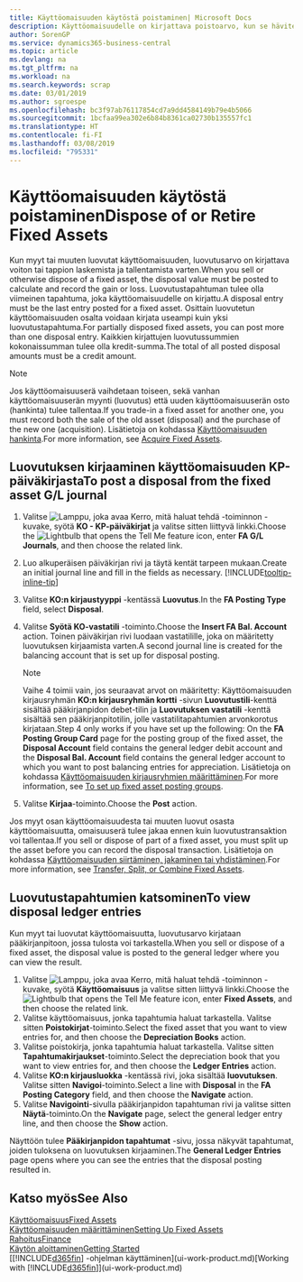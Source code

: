 ```yaml
---
title: Käyttöomaisuuden käytöstä poistaminen| Microsoft Docs
description: Käyttöomaisuudelle on kirjattava poistoarvo, kun se hävitetään, myydään tai poistetaan käytöstä.
author: SorenGP
ms.service: dynamics365-business-central
ms.topic: article
ms.devlang: na
ms.tgt_pltfrm: na
ms.workload: na
ms.search.keywords: scrap
ms.date: 03/01/2019
ms.author: sgroespe
ms.openlocfilehash: bc3f97ab76117854cd7a9dd4584149b79e4b5066
ms.sourcegitcommit: 1bcfaa99ea302e6b84b8361ca02730b135557fc1
ms.translationtype: HT
ms.contentlocale: fi-FI
ms.lasthandoff: 03/08/2019
ms.locfileid: "795331"
---
```

# <a name="dispose-of-or-retire-fixed-assets"></a><span data-ttu-id="d5923-103">Käyttöomaisuuden käytöstä poistaminen</span><span class="sxs-lookup"><span data-stu-id="d5923-103">Dispose of or Retire Fixed Assets</span></span>
<span data-ttu-id="d5923-104">Kun myyt tai muuten luovutat käyttöomaisuuden, luovutusarvo on kirjattava voiton tai tappion laskemista ja tallentamista varten.</span><span class="sxs-lookup"><span data-stu-id="d5923-104">When you sell or otherwise dispose of a fixed asset, the disposal value must be posted to calculate and record the gain or loss.</span></span> <span data-ttu-id="d5923-105">Luovutustapahtuman tulee olla viimeinen tapahtuma, joka käyttöomaisuudelle on kirjattu.</span><span class="sxs-lookup"><span data-stu-id="d5923-105">A disposal entry must be the last entry posted for a fixed asset.</span></span> <span data-ttu-id="d5923-106">Osittain luovutetun käyttöomaisuuden osalta voidaan kirjata useampi kuin yksi luovutustapahtuma.</span><span class="sxs-lookup"><span data-stu-id="d5923-106">For partially disposed fixed assets, you can post more than one disposal entry.</span></span> <span data-ttu-id="d5923-107">Kaikkien kirjattujen luovutussummien kokonaissumman tulee olla kredit-summa.</span><span class="sxs-lookup"><span data-stu-id="d5923-107">The total of all posted disposal amounts must be a credit amount.</span></span>  

> [!NOTE]  
>   <span data-ttu-id="d5923-108">Jos käyttöomaisuuserä vaihdetaan toiseen, sekä vanhan käyttöomaisuuserän myynti (luovutus) että uuden käyttöomaisuuserän osto (hankinta) tulee tallentaa.</span><span class="sxs-lookup"><span data-stu-id="d5923-108">If you trade-in a fixed asset for another one, you must record both the sale of the old asset (disposal) and the purchase of the new one (acquisition).</span></span> <span data-ttu-id="d5923-109">Lisätietoja on kohdassa [Käyttöomaisuuden hankinta](fa-how-acquire.md).</span><span class="sxs-lookup"><span data-stu-id="d5923-109">For more information, see [Acquire Fixed Assets](fa-how-acquire.md).</span></span>  

## <a name="to-post-a-disposal-from-the-fixed-asset-gl-journal"></a><span data-ttu-id="d5923-110">Luovutuksen kirjaaminen käyttöomaisuuden KP-päiväkirjasta</span><span class="sxs-lookup"><span data-stu-id="d5923-110">To post a disposal from the fixed asset G/L journal</span></span>
1. <span data-ttu-id="d5923-111">Valitse ![Lamppu, joka avaa Kerro, mitä haluat tehdä -toiminnon](media/ui-search/search_small.png "Kerro, mitä haluat tehdä") -kuvake, syötä **KO - KP-päiväkirjat** ja valitse sitten liittyvä linkki.</span><span class="sxs-lookup"><span data-stu-id="d5923-111">Choose the ![Lightbulb that opens the Tell Me feature](media/ui-search/search_small.png "Tell me what you want to do") icon, enter **FA G/L Journals**, and then choose the related link.</span></span>  
2. <span data-ttu-id="d5923-112">Luo alkuperäisen päiväkirjan rivi ja täytä kentät tarpeen mukaan.</span><span class="sxs-lookup"><span data-stu-id="d5923-112">Create an initial journal line and fill in the fields as necessary.</span></span> [!INCLUDE[tooltip-inline-tip](includes/tooltip-inline-tip_md.md)]  
3. <span data-ttu-id="d5923-113">Valitse **KO:n kirjaustyyppi** -kentässä **Luovutus**.</span><span class="sxs-lookup"><span data-stu-id="d5923-113">In the **FA Posting Type** field, select **Disposal**.</span></span>  
4. <span data-ttu-id="d5923-114">Valitse **Syötä KO-vastatili** -toiminto.</span><span class="sxs-lookup"><span data-stu-id="d5923-114">Choose the **Insert FA Bal. Account** action.</span></span> <span data-ttu-id="d5923-115">Toinen päiväkirjan rivi luodaan vastatilille, joka on määritetty luovutuksen kirjaamista varten.</span><span class="sxs-lookup"><span data-stu-id="d5923-115">A second journal line is created for the balancing account that is set up for disposal posting.</span></span>  

    > [!NOTE]  
    >   <span data-ttu-id="d5923-116">Vaihe 4 toimii vain, jos seuraavat arvot on määritetty: Käyttöomaisuuden kirjausryhmän **KO:n kirjausryhmän kortti** -sivun **Luovutustili**-kenttä sisältää pääkirjanpidon debet-tilin ja **Luovutuksen vastatili** -kenttä sisältää sen pääkirjanpitotilin, jolle vastatilitapahtumien arvonkorotus kirjataan.</span><span class="sxs-lookup"><span data-stu-id="d5923-116">Step 4 only works if you have set up the following: On the **FA Posting Group Card** page for the posting group of the fixed asset, the **Disposal Account** field contains the general ledger debit account and the **Disposal Bal. Account** field contains the general ledger account to which you want to post balancing entries for appreciation.</span></span> <span data-ttu-id="d5923-117">Lisätietoja on kohdassa [Käyttöomaisuuden kirjausryhmien määrittäminen](fa-how-setup-general.md#to-set-up-fixed-asset-posting-groups).</span><span class="sxs-lookup"><span data-stu-id="d5923-117">For more information, see [To set up fixed asset posting groups](fa-how-setup-general.md#to-set-up-fixed-asset-posting-groups).</span></span>  
5. <span data-ttu-id="d5923-118">Valitse **Kirjaa**-toiminto.</span><span class="sxs-lookup"><span data-stu-id="d5923-118">Choose the **Post** action.</span></span>  

<span data-ttu-id="d5923-119">Jos myyt osan käyttöomaisuudesta tai muuten luovut osasta käyttöomaisuutta, omaisuuserä tulee jakaa ennen kuin luovutustransaktion voi tallentaa.</span><span class="sxs-lookup"><span data-stu-id="d5923-119">If you sell or dispose of part of a fixed asset, you must split up the asset before you can record the disposal transaction.</span></span> <span data-ttu-id="d5923-120">Lisätietoja on kohdassa [Käyttöomaisuuden siirtäminen, jakaminen tai yhdistäminen](fa-how-trans-split-combine.md).</span><span class="sxs-lookup"><span data-stu-id="d5923-120">For more information, see [Transfer, Split, or Combine Fixed Assets](fa-how-trans-split-combine.md).</span></span>  

## <a name="to-view-disposal-ledger-entries"></a><span data-ttu-id="d5923-121">Luovutustapahtumien katsominen</span><span class="sxs-lookup"><span data-stu-id="d5923-121">To view disposal ledger entries</span></span>
<span data-ttu-id="d5923-122">Kun myyt tai luovutat käyttöomaisuutta, luovutusarvo kirjataan pääkirjanpitoon, jossa tulosta voi tarkastella.</span><span class="sxs-lookup"><span data-stu-id="d5923-122">When you sell or dispose of a fixed asset, the disposal value is posted to the general ledger where you can view the result.</span></span>  

1. <span data-ttu-id="d5923-123">Valitse ![Lamppu, joka avaa Kerro, mitä haluat tehdä -toiminnon](media/ui-search/search_small.png "Kerro, mitä haluat tehdä") -kuvake, syötä **Käyttöomaisuus** ja valitse sitten liittyvä linkki.</span><span class="sxs-lookup"><span data-stu-id="d5923-123">Choose the ![Lightbulb that opens the Tell Me feature](media/ui-search/search_small.png "Tell me what you want to do") icon, enter **Fixed Assets**, and then choose the related link.</span></span>  
2. <span data-ttu-id="d5923-124">Valitse käyttöomaisuus, jonka tapahtumia haluat tarkastella. Valitse sitten **Poistokirjat**-toiminto.</span><span class="sxs-lookup"><span data-stu-id="d5923-124">Select the fixed asset that you want to view entries for, and then choose the **Depreciation Books** action.</span></span>  
3. <span data-ttu-id="d5923-125">Valitse poistokirja, jonka tapahtumia haluat tarkastella. Valitse sitten **Tapahtumakirjaukset**-toiminto.</span><span class="sxs-lookup"><span data-stu-id="d5923-125">Select the depreciation book that you want to view entries for, and then choose the **Ledger Entries** action.</span></span>  
4. <span data-ttu-id="d5923-126">Valitse **KO:n kirjausluokka** -kentässä rivi, joka sisältää **luovutuksen**. Valitse sitten **Navigoi**-toiminto.</span><span class="sxs-lookup"><span data-stu-id="d5923-126">Select a line with **Disposal** in the **FA Posting Category** field, and then choose the **Navigate** action.</span></span>  
5. <span data-ttu-id="d5923-127">Valitse **Navigointi**-sivulla pääkirjanpidon tapahtuman rivi ja valitse sitten **Näytä**-toiminto.</span><span class="sxs-lookup"><span data-stu-id="d5923-127">On the **Navigate** page, select the general ledger entry line, and then choose the **Show** action.</span></span>  

<span data-ttu-id="d5923-128">Näyttöön tulee **Pääkirjanpidon tapahtumat** -sivu, jossa näkyvät tapahtumat, joiden tuloksena on luovutuksen kirjaaminen.</span><span class="sxs-lookup"><span data-stu-id="d5923-128">The **General Ledger Entries** page opens where you can see the entries that the disposal posting resulted in.</span></span>  

## <a name="see-also"></a><span data-ttu-id="d5923-129">Katso myös</span><span class="sxs-lookup"><span data-stu-id="d5923-129">See Also</span></span>
[<span data-ttu-id="d5923-130">Käyttöomaisuus</span><span class="sxs-lookup"><span data-stu-id="d5923-130">Fixed Assets</span></span>](fa-manage.md)  
[<span data-ttu-id="d5923-131">Käyttöomaisuuden määrittäminen</span><span class="sxs-lookup"><span data-stu-id="d5923-131">Setting Up Fixed Assets</span></span>](fa-setup.md)  
[<span data-ttu-id="d5923-132">Rahoitus</span><span class="sxs-lookup"><span data-stu-id="d5923-132">Finance</span></span>](finance.md)  
[<span data-ttu-id="d5923-133">Käytön aloittaminen</span><span class="sxs-lookup"><span data-stu-id="d5923-133">Getting Started</span></span>](product-get-started.md)  
<span data-ttu-id="d5923-134">[[!INCLUDE[d365fin](includes/d365fin_md.md)] -ohjelman käyttäminen](ui-work-product.md)</span><span class="sxs-lookup"><span data-stu-id="d5923-134">[Working with [!INCLUDE[d365fin](includes/d365fin_md.md)]](ui-work-product.md)</span></span>
